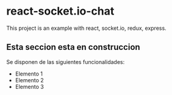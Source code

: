 react-socket.io-chat
==========

This project is an example with react, socket.io, redux, express.

Esta seccion esta en construccion
--------------------

Se disponen de las siguientes funcionalidades:
+ Elemento 1
+ Elemento 2
+ Elemento 3
